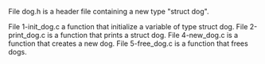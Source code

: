 File dog.h is a header file containing a new type "struct dog".

File 1-init_dog.c a function that initialize a variable of type struct dog.
File 2-print_dog.c is a function that prints a struct dog.
File 4-new_dog.c is a function that creates a new dog.
File 5-free_dog.c is a function that frees dogs.

